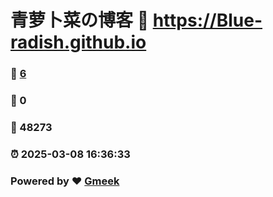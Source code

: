 # 青萝卜菜の博客 :link: https://Blue-radish.github.io 
### :page_facing_up: [6](https://Blue-radish.github.io/tag.html) 
### :speech_balloon: 0 
### :hibiscus: 48273 
### :alarm_clock: 2025-03-08 16:36:33 
### Powered by :heart: [Gmeek](https://github.com/Meekdai/Gmeek)
